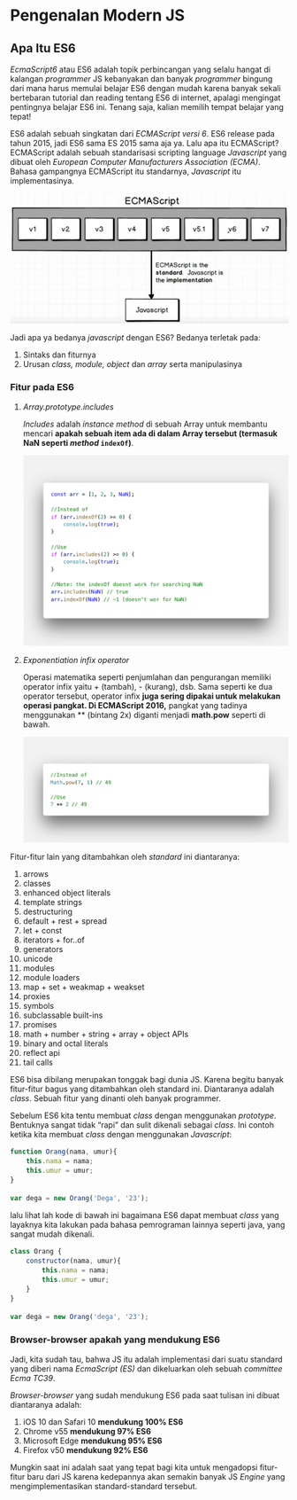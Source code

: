 # Pengenalan Modern JS

## Apa Itu ES6

_EcmaScript6_ atau ES6 adalah topik perbincangan yang selalu hangat di kalangan _programmer_ JS kebanyakan dan banyak _programmer_ bingung dari mana harus memulai belajar ES6 dengan mudah karena banyak sekali bertebaran tutorial dan reading tentang ES6 di internet, apalagi mengingat pentingnya belajar ES6 ini. Tenang saja, kalian memilih tempat belajar yang tepat!

ES6 adalah sebuah singkatan dari _ECMAScript versi 6_. ES6 release pada tahun 2015, jadi ES6 sama ES 2015 sama aja ya. Lalu apa itu ECMAScript? ECMAScript adalah sebuah standarisasi scripting language _Javascript_ yang dibuat oleh _European Computer Manufacturers Association (ECMA)_. Bahasa gampangnya ECMAScript itu standarnya, _Javascript_ itu implementasinya.

![es6](img/es6.png)

Jadi apa ya bedanya _javascript_ dengan ES6? Bedanya terletak pada:

1. Sintaks dan fiturnya
2. Urusan _class, module, object_ dan _array_ serta manipulasinya

### Fitur pada ES6

1. _Array.prototype.includes_

   _Includes_ adalah *instance method* di sebuah Array untuk membantu mencari **apakah sebuah item ada di dalam Array tersebut (termasuk NaN seperti *method* `indexOf`)**.

   ![1es6](img/1es6.png)

2. _Exponentiation infix operator_

   Operasi matematika seperti penjumlahan dan pengurangan memiliki operator infix yaitu + (tambah), - (kurang), dsb. Sama seperti ke dua operator tersebut, operator infix **juga sering dipakai untuk melakukan operasi pangkat. Di ECMAScript 2016,** pangkat yang tadinya menggunakan ** (bintang 2x) diganti menjadi **math.pow** seperti di bawah.

   ![2es6](img/2es6.png)

Fitur-fitur lain yang ditambahkan oleh *standard* ini diantaranya:

1. arrows
2. classes
3. enhanced object literals
4. template strings
5. destructuring
6. default + rest + spread
7. let + const
8. iterators + for..of
9. generators
10. unicode
11. modules
12. module loaders
13. map + set + weakmap + weakset
14. proxies
15. symbols
16. subclassable built-ins
17. promises
18. math + number + string + array + object APIs
19. binary and octal literals
20. reflect api
21. tail calls

ES6 bisa dibilang merupakan tonggak bagi dunia JS. Karena begitu banyak fitur-fitur bagus yang ditambahkan oleh standard ini. Diantaranya adalah *class*. Sebuah fitur yang dinanti oleh banyak programmer.

Sebelum ES6 kita tentu membuat *class* dengan menggunakan *prototype*. Bentuknya sangat tidak “rapi” dan sulit dikenali sebagai *class*. Ini contoh ketika kita membuat *class* dengan menggunakan *Javascript*:

```js
function Orang(nama, umur){
    this.nama = nama;
    this.umur = umur;
}

var dega = new Orang('Dega', '23');
```

lalu lihat lah kode di bawah ini bagaimana ES6 dapat membuat *class* yang layaknya kita lakukan pada bahasa pemrograman lainnya seperti java, yang sangat mudah dikenali.

```js
class Orang {
    constructor(nama, umur){
        this.nama = nama;
        this.umur = umur;
    }
}

var dega = new Orang('dega', '23');
```

### Browser-browser apakah yang mendukung ES6

Jadi, kita sudah tau, bahwa JS itu adalah implementasi dari suatu standard yang diberi nama _EcmaScript (ES)_ dan dikeluarkan oleh sebuah _committee Ecma TC39_.

*Browser-browser* yang sudah mendukung ES6 pada saat tulisan ini dibuat diantaranya adalah:

1. iOS 10 dan Safari 10 **mendukung 100% ES6**
2. Chrome v55 **mendukung 97% ES6**
3. Microsoft Edge **mendukung 95% ES6**
4. Firefox v50 **mendukung 92% ES6**

Mungkin saat ini adalah saat yang tepat bagi kita untuk mengadopsi fitur-fitur baru dari JS karena kedepannya akan semakin banyak JS *Engine* yang mengimplementasikan standard-standard tersebut.
